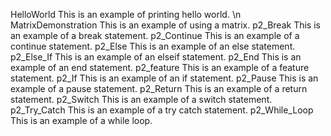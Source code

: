  HelloWorld
  This is an example of printing hello world. \n
 MatrixDemonstration
   This is an example of using a matrix.
 p2_Break
   This is an example of a break statement.
 p2_Continue
   This is an example of a continue statement.
 p2_Else
   This is an example of an else statement.
 p2_Else_If
   This is an example of an elseif statement.
 p2_End
   This is an example of an end statement.
 p2_feature
   This is an example of a feature statement.
 p2_If
   This is an example of an if statement.
 p2_Pause
   This is an example of a pause statement.
 p2_Return
   This is an example of a return statement.
 p2_Switch
   This is an example of a switch statement.
 p2_Try_Catch
   This is an example of a try catch statement.
 p2_While_Loop
   This is an example of a while loop.
